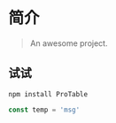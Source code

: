 # 简介

> An awesome project.
## 试试
```
npm install ProTable
```

```javascript
const temp = 'msg'
```
